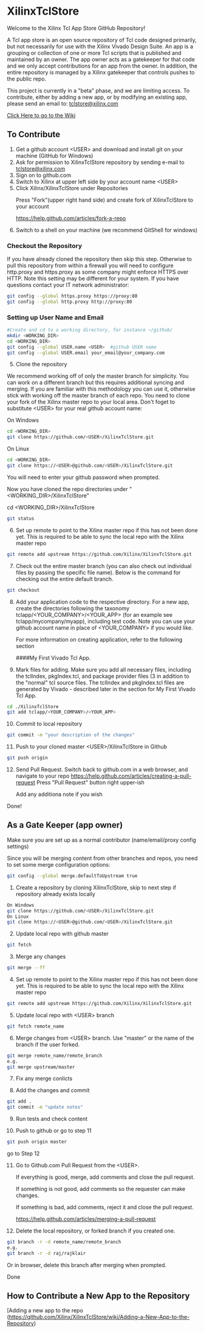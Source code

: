 # XilinxTclStore

Welcome to the Xilinx Tcl App Store GitHub Repository!

A Tcl app store is an open source repository of Tcl code designed primarily, but not necessarily for use with the Xilinx Vivado Design Suite.  An app is a grouping or collection of one or more Tcl scripts that is published and maintained by an owner.  The app owner acts as a gatekeeper for that code and we only accept contributions for an app from the owner.  In addition, the entire repository is managed by a Xilinx gatekeeper that controls pushes to the public repo.

This project is currently in a "beta" phase, and we are limiting access.  To contribute, either by adding a new app, or by modifying an existing app, please send an email to:
tclstore@xilinx.com

[Click Here to go to the Wiki](https://github.com/Xilinx/XilinxTclStore/wiki/Xilinx-Tcl-App-Store-Home)


## To Contribute
1. Get a github account \<USER\> and download and install git on your machine (GitHub for Windows)
2. Ask for permission to XilinxTclStore repository by sending e-mail to tclstore@xilinx.com
3. Sign on to github.com
4. Switch to Xilinx at upper left side by your account name \<USER\>
5. Click Xilinx/XilinxTclStore under Repositories<p>
   Press "Fork"(upper right hand side) and create fork of XilinxTclStore to your account<p>
   https://help.github.com/articles/fork-a-repo
6. Switch to a shell on your machine (we recommend GitShell for windows)

### Checkout the Repository

If you have already cloned the repository then skip this step. Otherwise to pull this repository from within a firewall you will need to configure http.proxy and https.proxy as some company might enforce HTTPS over HTTP.  Note this setting may be different for your system.  If you have questions contact your IT network administrator:
```bash
git config --global https.proxy https://proxy:80
git config --global http.proxy http://proxy:80
```

### Setting up User Name and Email

```bash
#Create and cd to a working directory, for instance ~/github/
mkdir <WORKING_DIR>
cd <WORKING_DIR>
git config --global USER.name <USER>  #github USER name
git config --global USER.email your_email@your_company.com
```

5. Clone the repository

We recommend working off of only the master branch for simplicity.  You can work on a different branch but this requires additional syncing and merging.  If you are familiar with this methodology you can use it, otherwise stick with working off the master branch of each repo.  You need to clone your fork of the Xilinx master repo to your local area.  Don't foget to substitute \<USER\> for your real github account name:

On Windows

```bash
cd <WORKING_DIR>
git clone https://github.com/<USER>/XilinxTclStore.git
```

On Linux

```bash
cd <WORKING_DIR>
git clone https://<USER>@github.com/<USER>/XilinxTclStore.git
```

You will need to enter your github password when prompted.

Now you have cloned the repo directories under "\<WORKING_DIR\>/XilinxTclStore"

cd \<WORKING_DIR\>/XilinxTclStore

```bash
git status
```

6. Set up remote to point to the Xilinx master repo if this has not been done yet.  This is required to be able to sync the local repo with the Xilinx master repo

```bash
git remote add upstream https://github.com/Xilinx/XilinxTclStore.git
```

7. Check out the entire master branch (you can also check out individual files by passing the specific file name).  Below is the command for checking out the entire default branch.
```bash
git checkout 
```

8. Add your application code to the respective directory.  For a new app, create the directories following the taxonomy tclapp/\<YOUR_COMPANY\>/\<YOUR_APP\> (for an example see tclapp/mycompany/myapp), including test code.  Note you can use your github account name in place of \<YOUR_COMPANY\> if you would like.<p>
    For more information on creating application, refer to the following section<p>
    ####My First Vivado Tcl App.

9. Mark files for adding. Make sure you add all necessary files, including the tclIndex, pkgIndex.tcl, and package provider files  (3 in addition to the "normal" tcl source files.  The tclIndex and pkgIndex.tcl files are generated by Vivado - described later in the section for My First Vivado Tcl App. 
```bash
cd ./XilinxTclStore
git add tclapp/<YOUR_COMPANY>/<YOUR_APP>
```

10. Commit to local repository
```bash
git commit -m "your description of the changes"
```

11. Push to your cloned master \<USER\>/XilinxTclStore in Github
```bash
git push origin
```

12. Send Pull Request.  Switch back to github.com in a web browser, and navigate to your repo
https://help.github.com/articles/creating-a-pull-request
Press "Pull Request" button right upper-ish <p>
Add any additiona note if you wish<p>

Done!


## As a Gate Keeper (app owner)

Make sure you are set up as a normal contributor (name/email/proxy config settings)

Since you will be merging content from other branches and repos, you need to set some merge configuration options:
```bash
git config --global merge.defaultToUpstream true
```

1. Create a repository by cloning XilinxTclStore, skip to next step if repository already exists locally
```bash
On Windows
git clone https://github.com/<USER>/XilinxTclStore.git
On Linux
git clone https://<USER>@github.com/<USER>/XilinxTclStore.git
```

2. Update local repo with github master
```bash
git fetch
```

3. Merge any changes
```bash
git merge --ff
```

4. Set up remote to point to the Xilinx master repo if this has not been done yet.  This is required to be able to sync the local repo with the Xilinx master repo
```bash
git remote add upstream https://github.com/Xilinx/XilinxTclStore.git
```

5. Update local repo with \<USER\> branch
```bash
git fetch remote_name
```

6. Merge changes from \<USER\> branch.  Use "master" or the name of the branch if the user forked.
```bash
git merge remote_name/remote_branch
e.g.
git merge upstream/master
```

7. Fix any merge conlicts

8. Add the changes and commit
```bash
git add .
git commit -m "update notes"
```

9. Run tests and check content

10. Push to github or go to step 11
```bash
git push origin master
```
go to Step 12

11. Go to Github.com
Pull Request from the \<USER\>.<p>
If everything is good, merge, add comments and close the pull request.<p>
If something is not good, add comments so the requester can make changes.<p>
If something is bad, add comments, reject it and close the pull request.<p>
https://help.github.com/articles/merging-a-pull-request

12. Delete the local repository, or forked branch if you created one.
```bash
git branch -r -d remote_name/remote_branch
e.g.
git branch -r -d raj/rajklair
```
 Or in browser, delete this branch after merging when prompted.

Done

## How to Contribute a New App to the Repository
[Adding a new app to the repo (https://github.com/Xilinx/XilinxTclStore/wiki/Adding-a-New-App-to-the-Repository)


